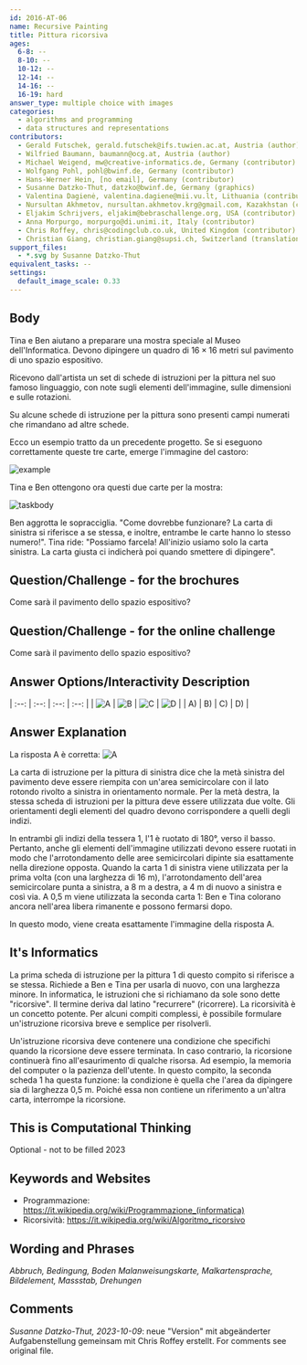 ```yaml
---
id: 2016-AT-06
name: Recursive Painting
title: Pittura ricorsiva 
ages:
  6-8: --
  8-10: --
  10-12: --
  12-14: --
  14-16: --
  16-19: hard
answer_type: multiple choice with images
categories:
  - algorithms and programming
  - data structures and representations
contributors: 
  - Gerald Futschek, gerald.futschek@ifs.tuwien.ac.at, Austria (author)
  - Wilfried Baumann, baumann@ocg.at, Austria (author)
  - Michael Weigend, mw@creative-informatics.de, Germany (contributor)
  - Wolfgang Pohl, pohl@bwinf.de, Germany (contributor)
  - Hans-Werner Hein, [no email], Germany (contributor)
  - Susanne Datzko-Thut, datzko@bwinf.de, Germany (graphics)
  - Valentina Dagienė, valentina.dagiene@mii.vu.lt, Lithuania (contributor)
  - Nursultan Akhmetov, nursultan.akhmetov.krg@gmail.com, Kazakhstan (contributor)
  - Eljakim Schrijvers, eljakim@bebraschallenge.org, USA (contributor)
  - Anna Morpurgo, morpurgo@di.unimi.it, Italy (contributor)
  - Chris Roffey, chris@codingclub.co.uk, United Kingdom (contributor)
  - Christian Giang, christian.giang@supsi.ch, Switzerland (translation from German into Italian)
support_files:
  - *.svg by Susanne Datzko-Thut
equivalent_tasks: --
settings:
  default_image_scale: 0.33
---
```



## Body

Tina e Ben aiutano a preparare una mostra speciale al Museo dell'Informatica.
Devono dipingere un quadro di $16 \times 16$ metri sul pavimento di uno spazio espositivo.

Ricevono dall'artista un set di schede di istruzioni per la pittura nel suo famoso linguaggio,
con note sugli elementi dell'immagine, sulle dimensioni e sulle rotazioni.

Su alcune schede di istruzione per la pittura sono presenti campi numerati che rimandano ad altre schede.

Ecco un esempio tratto da un precedente progetto.
Se si eseguono correttamente queste tre carte, emerge l'immagine del castoro:

![example](graphics/2016-AT-06-example-compatible.svg) 
 
Tina e Ben ottengono ora questi due carte per la mostra:

![taskbody](graphics/2016-AT-06-challenge-compatible.svg) 
 
Ben aggrotta le sopracciglia. "Come dovrebbe funzionare? La carta di sinistra si riferisce a se stessa,
e inoltre, entrambe le carte hanno lo stesso numero!".
Tina ride: "Possiamo farcela! All'inizio usiamo solo la carta sinistra.
La carta giusta ci indicherà poi quando smettere di dipingere".

## Question/Challenge - for the brochures

Come sarà il pavimento dello spazio espositivo?

## Question/Challenge - for the online challenge

Come sarà il pavimento dello spazio espositivo?

## Answer Options/Interactivity Description

[A]: graphics/2016-AT-06-answerA.svg
[B]: graphics/2016-AT-06-answerB.svg
[C]: graphics/2016-AT-06-answerC.svg
[D]: graphics/2016-AT-06-answerD.svg

| :--: | :--: | :--: | :--: |
| ![A] | ![B] | ![C] | ![D] |
|  A)  |  B)  |  C)  |  D)  |

## Answer Explanation

La risposta A è corretta: ![A]

La carta di istruzione per la pittura di sinistra dice che la metà sinistra del pavimento deve essere riempita con un'area semicircolare con il lato rotondo rivolto a sinistra in orientamento normale. Per la metà destra, la stessa scheda di istruzioni per la pittura deve essere utilizzata due volte. Gli orientamenti degli elementi del quadro devono corrispondere a quelli degli indizi.

In entrambi gli indizi della tessera 1, l'1 è ruotato di 180°, verso il basso. Pertanto, anche gli elementi dell'immagine utilizzati devono essere ruotati in modo che l'arrotondamento delle aree semicircolari dipinte sia esattamente nella direzione opposta. Quando la carta 1 di sinistra viene utilizzata per la prima volta (con una larghezza di 16 m), l'arrotondamento dell'area semicircolare punta a sinistra, a 8 m a destra, a 4 m di nuovo a sinistra e così via.  A 0,5 m viene utilizzata la seconda carta 1: Ben e Tina colorano ancora nell'area libera rimanente e possono fermarsi dopo.

In questo modo, viene creata esattamente l'immagine della risposta A.

## It's Informatics

La prima scheda di istruzione per la pittura 1 di questo compito si riferisce a se stessa. Richiede a Ben e Tina per usarla di nuovo, con una larghezza minore. In informatica, le istruzioni che si richiamano da sole sono dette "ricorsive". Il termine deriva dal latino "recurrere" (ricorrere). La ricorsività è un concetto potente. Per alcuni compiti complessi, è possibile formulare un'istruzione ricorsiva breve e semplice per risolverli.

Un'istruzione ricorsiva deve contenere una condizione che specifichi quando la ricorsione deve essere terminata. In caso contrario, la ricorsione continuerà fino all'esaurimento di qualche risorsa. Ad esempio, la memoria del computer o la pazienza dell'utente. In questo compito, la seconda scheda 1 ha questa funzione: la condizione è quella che l'area da dipingere sia di larghezza 0,5 m. Poiché essa non contiene un riferimento a un'altra carta, interrompe la ricorsione.

## This is Computational Thinking

Optional - not to be filled 2023

## Keywords and Websites

- Programmazione: https://it.wikipedia.org/wiki/Programmazione_(informatica)
- Ricorsività: https://it.wikipedia.org/wiki/Algoritmo_ricorsivo 

## Wording and Phrases

_Abbruch, Bedingung, Boden_
_Malanweisungskarte, Malkartensprache, Bildelement, Massstab, Drehungen_

## Comments

_Susanne Datzko-Thut, 2023-10-09_: neue "Version" mit abgeänderter Aufgabenstellung gemeinsam mit Chris Roffey erstellt.
For comments see original file.
